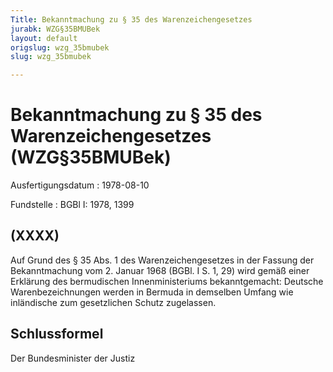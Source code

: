```yaml
---
Title: Bekanntmachung zu § 35 des Warenzeichengesetzes
jurabk: WZG§35BMUBek
layout: default
origslug: wzg_35bmubek
slug: wzg_35bmubek

---
```


# Bekanntmachung zu § 35 des Warenzeichengesetzes (WZG§35BMUBek)

Ausfertigungsdatum
:   1978-08-10

Fundstelle
:   BGBl I: 1978, 1399

## (XXXX)

Auf Grund des § 35 Abs. 1 des Warenzeichengesetzes in der Fassung der
Bekanntmachung vom 2. Januar 1968 (BGBl. I S. 1, 29) wird gemäß einer
Erklärung des bermudischen Innenministeriums bekanntgemacht:
Deutsche Warenbezeichnungen werden in Bermuda in demselben Umfang wie
inländische zum gesetzlichen Schutz zugelassen.

## Schlussformel

Der Bundesminister der Justiz

